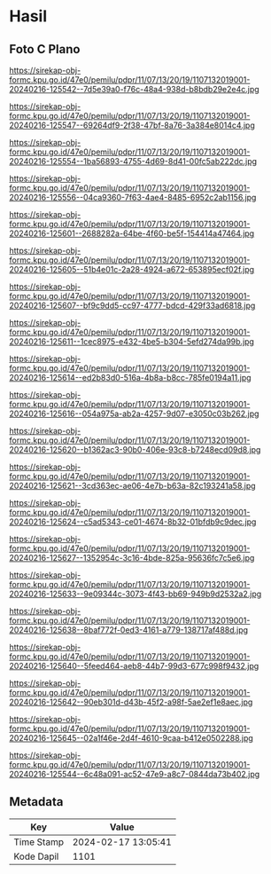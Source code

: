 # Hasil

## Foto C Plano

https://sirekap-obj-formc.kpu.go.id/47e0/pemilu/pdpr/11/07/13/20/19/1107132019001-20240216-125542--7d5e39a0-f76c-48a4-938d-b8bdb29e2e4c.jpg

https://sirekap-obj-formc.kpu.go.id/47e0/pemilu/pdpr/11/07/13/20/19/1107132019001-20240216-125547--69264df9-2f38-47bf-8a76-3a384e8014c4.jpg

https://sirekap-obj-formc.kpu.go.id/47e0/pemilu/pdpr/11/07/13/20/19/1107132019001-20240216-125554--1ba56893-4755-4d69-8d41-00fc5ab222dc.jpg

https://sirekap-obj-formc.kpu.go.id/47e0/pemilu/pdpr/11/07/13/20/19/1107132019001-20240216-125556--04ca9360-7f63-4ae4-8485-6952c2ab1156.jpg

https://sirekap-obj-formc.kpu.go.id/47e0/pemilu/pdpr/11/07/13/20/19/1107132019001-20240216-125601--2688282a-64be-4f60-be5f-154414a47464.jpg

https://sirekap-obj-formc.kpu.go.id/47e0/pemilu/pdpr/11/07/13/20/19/1107132019001-20240216-125605--51b4e01c-2a28-4924-a672-653895ecf02f.jpg

https://sirekap-obj-formc.kpu.go.id/47e0/pemilu/pdpr/11/07/13/20/19/1107132019001-20240216-125607--bf9c9dd5-cc97-4777-bdcd-429f33ad6818.jpg

https://sirekap-obj-formc.kpu.go.id/47e0/pemilu/pdpr/11/07/13/20/19/1107132019001-20240216-125611--1cec8975-e432-4be5-b304-5efd274da99b.jpg

https://sirekap-obj-formc.kpu.go.id/47e0/pemilu/pdpr/11/07/13/20/19/1107132019001-20240216-125614--ed2b83d0-516a-4b8a-b8cc-785fe0194a11.jpg

https://sirekap-obj-formc.kpu.go.id/47e0/pemilu/pdpr/11/07/13/20/19/1107132019001-20240216-125616--054a975a-ab2a-4257-9d07-e3050c03b262.jpg

https://sirekap-obj-formc.kpu.go.id/47e0/pemilu/pdpr/11/07/13/20/19/1107132019001-20240216-125620--b1362ac3-90b0-406e-93c8-b7248ecd09d8.jpg

https://sirekap-obj-formc.kpu.go.id/47e0/pemilu/pdpr/11/07/13/20/19/1107132019001-20240216-125621--3cd363ec-ae06-4e7b-b63a-82c193241a58.jpg

https://sirekap-obj-formc.kpu.go.id/47e0/pemilu/pdpr/11/07/13/20/19/1107132019001-20240216-125624--c5ad5343-ce01-4674-8b32-01bfdb9c9dec.jpg

https://sirekap-obj-formc.kpu.go.id/47e0/pemilu/pdpr/11/07/13/20/19/1107132019001-20240216-125627--1352954c-3c16-4bde-825a-95636fc7c5e6.jpg

https://sirekap-obj-formc.kpu.go.id/47e0/pemilu/pdpr/11/07/13/20/19/1107132019001-20240216-125633--9e09344c-3073-4f43-bb69-949b9d2532a2.jpg

https://sirekap-obj-formc.kpu.go.id/47e0/pemilu/pdpr/11/07/13/20/19/1107132019001-20240216-125638--8baf772f-0ed3-4161-a779-138717af488d.jpg

https://sirekap-obj-formc.kpu.go.id/47e0/pemilu/pdpr/11/07/13/20/19/1107132019001-20240216-125640--5feed464-aeb8-44b7-99d3-677c998f9432.jpg

https://sirekap-obj-formc.kpu.go.id/47e0/pemilu/pdpr/11/07/13/20/19/1107132019001-20240216-125642--90eb301d-d43b-45f2-a98f-5ae2ef1e8aec.jpg

https://sirekap-obj-formc.kpu.go.id/47e0/pemilu/pdpr/11/07/13/20/19/1107132019001-20240216-125645--02a1f46e-2d4f-4610-9caa-b412e0502288.jpg

https://sirekap-obj-formc.kpu.go.id/47e0/pemilu/pdpr/11/07/13/20/19/1107132019001-20240216-125544--6c48a091-ac52-47e9-a8c7-0844da73b402.jpg


## Metadata

| Key        | Value               |
| ---------- | ------------------- |
| Time Stamp | 2024-02-17 13:05:41 |
| Kode Dapil | 1101                |



